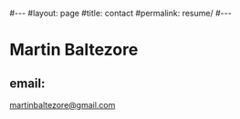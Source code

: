 #---
#layout: page
#title: contact
#permalink: resume/
#---
# Martin Baltezore    
## email:    
martinbaltezore@gmail.com
